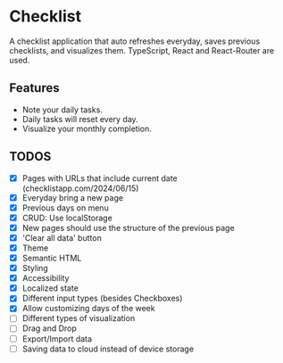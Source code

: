 # Checklist

A checklist application that auto refreshes everyday, saves previous checklists, and visualizes them. TypeScript, React and React-Router are used.

## Features

- Note your daily tasks.
- Daily tasks will reset every day.
- Visualize your monthly completion.

## TODOS

- [x] Pages with URLs that include current date (checklistapp.com/2024/06/15)
- [x] Everyday bring a new page
- [x] Previous days on menu
- [x] CRUD: Use localStorage
- [x] New pages should use the structure of the previous page
- [x] 'Clear all data' button
- [x] Theme
- [x] Semantic HTML
- [x] Styling
- [x] Accessibility
- [x] Localized state
- [x] Different input types (besides Checkboxes)
- [x] Allow customizing days of the week
- [ ] Different types of visualization
- [ ] Drag and Drop
- [ ] Export/Import data
- [ ] Saving data to cloud instead of device storage
